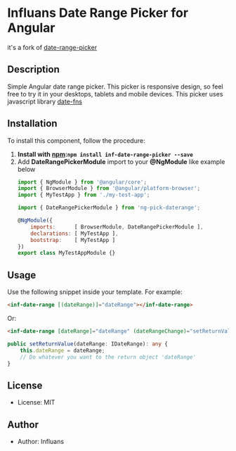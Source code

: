 # Influans Date Range Picker for Angular
it's a fork of [date-range-picker](https://github.com/DanielYKPan/date-range-picker)

## Description
Simple Angular date range picker.
This picker is responsive design, so feel free to try it in your desktops, tablets and mobile devices. 
This picker uses javascript library [date-fns](https://date-fns.org/)

## Installation

To install this component, follow the procedure:

1. __Install with [npm](https://www.npmjs.com):`npm install inf-date-range-picker --save`__
2. Add __DateRangePickerModule__ import to your __@NgModule__ like example below
    ```js
    import { NgModule } from '@angular/core';
    import { BrowserModule } from '@angular/platform-browser';
    import { MyTestApp } from './my-test-app';

    import { DateRangePickerModule } from 'ng-pick-daterange';

    @NgModule({
        imports:      [ BrowserModule, DateRangePickerModule ],
        declarations: [ MyTestApp ],
        bootstrap:    [ MyTestApp ]
    })
    export class MyTestAppModule {}
    ```    
## Usage

Use the following snippet inside your template. For example:

```html
<inf-date-range [(dateRange)]="dateRange"></inf-date-range>
```
<p>Or:</p>

```html
<inf-date-range [dateRange]="dateRange" (dateRangeChange)="setReturnValue($event)"></inf-date-range>
```
```typescript
public setReturnValue(dateRange: IDateRange): any {
    this.dateRange = dateRange;
    // Do whatever you want to the return object 'dateRange'
}
```

## License
* License: MIT

## Author
* Author: Influans
